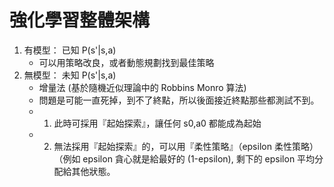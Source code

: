 # 強化學習整體架構

1. 有模型： 已知 P(s'|s,a)
    * 可以用策略改良，或者動態規劃找到最佳策略
2. 無模型： 未知 P(s'|s,a)
    * 增量法 (基於隨機近似理論中的 Robbins Monro 算法)
    * 問題是可能一直死掉，到不了終點，所以後面接近終點那些都測試不到。
    * 1. 此時可採用『起始探索』，讓任何 s0,a0 都能成為起始
    * 2. 無法採用『起始探索』的，可以用『柔性策略』（epsilon 柔性策略）（例如 epsilon 貪心就是給最好的 (1-epsilon), 剩下的 epsilon 平均分配給其他狀態。